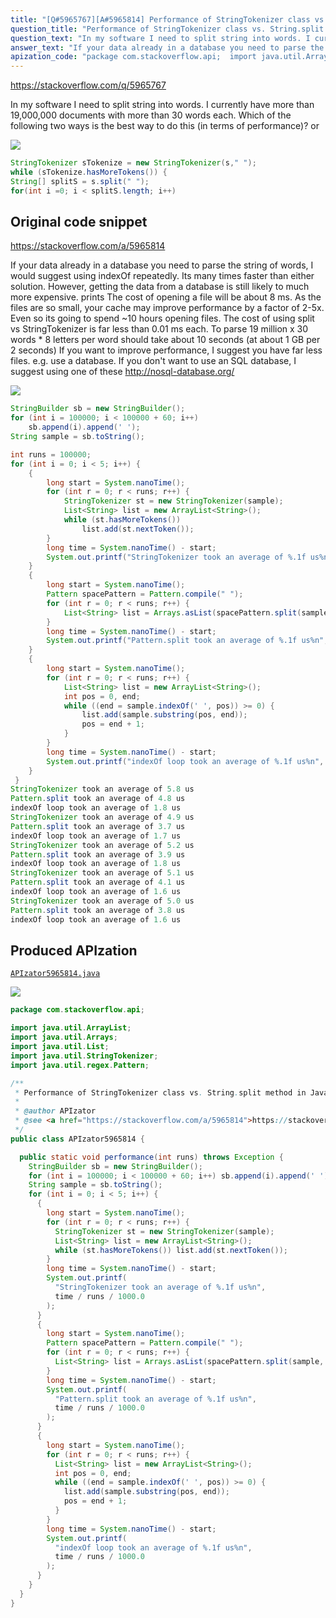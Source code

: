 ```yaml
---
title: "[Q#5965767][A#5965814] Performance of StringTokenizer class vs. String.split method in Java"
question_title: "Performance of StringTokenizer class vs. String.split method in Java"
question_text: "In my software I need to split string into words. I currently have more than 19,000,000 documents with more than 30 words each. Which of the following two ways is the best way to do this (in terms of performance)? or"
answer_text: "If your data already in a database you need to parse the string of words, I would suggest using indexOf repeatedly.  Its many times faster than either solution. However, getting the data from a database is still likely to much more expensive. prints The cost of opening a file will be about 8 ms. As the files are so small, your cache may improve performance by a factor of 2-5x. Even so its going to spend ~10 hours opening files. The cost of using split vs StringTokenizer is far less than 0.01 ms each. To parse 19 million x 30 words * 8 letters per word should take about 10 seconds (at about 1 GB per 2 seconds) If you want to improve performance, I suggest you have far less files. e.g. use a database. If you don't want to use an SQL database, I suggest using one of these http://nosql-database.org/"
apization_code: "package com.stackoverflow.api;  import java.util.ArrayList; import java.util.Arrays; import java.util.List; import java.util.StringTokenizer; import java.util.regex.Pattern;  /**  * Performance of StringTokenizer class vs. String.split method in Java  *  * @author APIzator  * @see <a href=\"https://stackoverflow.com/a/5965814\">https://stackoverflow.com/a/5965814</a>  */ public class APIzator5965814 {    public static void performance(int runs) throws Exception {     StringBuilder sb = new StringBuilder();     for (int i = 100000; i < 100000 + 60; i++) sb.append(i).append(' ');     String sample = sb.toString();     for (int i = 0; i < 5; i++) {       {         long start = System.nanoTime();         for (int r = 0; r < runs; r++) {           StringTokenizer st = new StringTokenizer(sample);           List<String> list = new ArrayList<String>();           while (st.hasMoreTokens()) list.add(st.nextToken());         }         long time = System.nanoTime() - start;         System.out.printf(           \"StringTokenizer took an average of %.1f us%n\",           time / runs / 1000.0         );       }       {         long start = System.nanoTime();         Pattern spacePattern = Pattern.compile(\" \");         for (int r = 0; r < runs; r++) {           List<String> list = Arrays.asList(spacePattern.split(sample, 0));         }         long time = System.nanoTime() - start;         System.out.printf(           \"Pattern.split took an average of %.1f us%n\",           time / runs / 1000.0         );       }       {         long start = System.nanoTime();         for (int r = 0; r < runs; r++) {           List<String> list = new ArrayList<String>();           int pos = 0, end;           while ((end = sample.indexOf(' ', pos)) >= 0) {             list.add(sample.substring(pos, end));             pos = end + 1;           }         }         long time = System.nanoTime() - start;         System.out.printf(           \"indexOf loop took an average of %.1f us%n\",           time / runs / 1000.0         );       }     }   } }"
---
```


https://stackoverflow.com/q/5965767

In my software I need to split string into words. I currently have more than 19,000,000 documents with more than 30 words each.
Which of the following two ways is the best way to do this (in terms of performance)?
or


<div class="code-logo"><img src="/stackoverflow.png" /></div>

```java
StringTokenizer sTokenize = new StringTokenizer(s," ");
while (sTokenize.hasMoreTokens()) {
String[] splitS = s.split(" ");
for(int i =0; i < splitS.length; i++)
```


## Original code snippet

https://stackoverflow.com/a/5965814

If your data already in a database you need to parse the string of words, I would suggest using indexOf repeatedly.  Its many times faster than either solution.
However, getting the data from a database is still likely to much more expensive.
prints
The cost of opening a file will be about 8 ms. As the files are so small, your cache may improve performance by a factor of 2-5x. Even so its going to spend ~10 hours opening files. The cost of using split vs StringTokenizer is far less than 0.01 ms each. To parse 19 million x 30 words * 8 letters per word should take about 10 seconds (at about 1 GB per 2 seconds)
If you want to improve performance, I suggest you have far less files. e.g. use a database. If you don&#x27;t want to use an SQL database, I suggest using one of these http://nosql-database.org/

<div class="code-logo"><img src="/stackoverflow.png" /></div>

```java
StringBuilder sb = new StringBuilder();
for (int i = 100000; i < 100000 + 60; i++)
    sb.append(i).append(' ');
String sample = sb.toString();

int runs = 100000;
for (int i = 0; i < 5; i++) {
    {
        long start = System.nanoTime();
        for (int r = 0; r < runs; r++) {
            StringTokenizer st = new StringTokenizer(sample);
            List<String> list = new ArrayList<String>();
            while (st.hasMoreTokens())
                list.add(st.nextToken());
        }
        long time = System.nanoTime() - start;
        System.out.printf("StringTokenizer took an average of %.1f us%n", time / runs / 1000.0);
    }
    {
        long start = System.nanoTime();
        Pattern spacePattern = Pattern.compile(" ");
        for (int r = 0; r < runs; r++) {
            List<String> list = Arrays.asList(spacePattern.split(sample, 0));
        }
        long time = System.nanoTime() - start;
        System.out.printf("Pattern.split took an average of %.1f us%n", time / runs / 1000.0);
    }
    {
        long start = System.nanoTime();
        for (int r = 0; r < runs; r++) {
            List<String> list = new ArrayList<String>();
            int pos = 0, end;
            while ((end = sample.indexOf(' ', pos)) >= 0) {
                list.add(sample.substring(pos, end));
                pos = end + 1;
            }
        }
        long time = System.nanoTime() - start;
        System.out.printf("indexOf loop took an average of %.1f us%n", time / runs / 1000.0);
    }
 }
StringTokenizer took an average of 5.8 us
Pattern.split took an average of 4.8 us
indexOf loop took an average of 1.8 us
StringTokenizer took an average of 4.9 us
Pattern.split took an average of 3.7 us
indexOf loop took an average of 1.7 us
StringTokenizer took an average of 5.2 us
Pattern.split took an average of 3.9 us
indexOf loop took an average of 1.8 us
StringTokenizer took an average of 5.1 us
Pattern.split took an average of 4.1 us
indexOf loop took an average of 1.6 us
StringTokenizer took an average of 5.0 us
Pattern.split took an average of 3.8 us
indexOf loop took an average of 1.6 us
```

## Produced APIzation

[`APIzator5965814.java`](https://github.com/pasqualesalza/apization-temp-data/raw/master/search/APIzator5965814.java)

<div class="code-logo"><img src="/apizator.png" /></div>

```java
package com.stackoverflow.api;

import java.util.ArrayList;
import java.util.Arrays;
import java.util.List;
import java.util.StringTokenizer;
import java.util.regex.Pattern;

/**
 * Performance of StringTokenizer class vs. String.split method in Java
 *
 * @author APIzator
 * @see <a href="https://stackoverflow.com/a/5965814">https://stackoverflow.com/a/5965814</a>
 */
public class APIzator5965814 {

  public static void performance(int runs) throws Exception {
    StringBuilder sb = new StringBuilder();
    for (int i = 100000; i < 100000 + 60; i++) sb.append(i).append(' ');
    String sample = sb.toString();
    for (int i = 0; i < 5; i++) {
      {
        long start = System.nanoTime();
        for (int r = 0; r < runs; r++) {
          StringTokenizer st = new StringTokenizer(sample);
          List<String> list = new ArrayList<String>();
          while (st.hasMoreTokens()) list.add(st.nextToken());
        }
        long time = System.nanoTime() - start;
        System.out.printf(
          "StringTokenizer took an average of %.1f us%n",
          time / runs / 1000.0
        );
      }
      {
        long start = System.nanoTime();
        Pattern spacePattern = Pattern.compile(" ");
        for (int r = 0; r < runs; r++) {
          List<String> list = Arrays.asList(spacePattern.split(sample, 0));
        }
        long time = System.nanoTime() - start;
        System.out.printf(
          "Pattern.split took an average of %.1f us%n",
          time / runs / 1000.0
        );
      }
      {
        long start = System.nanoTime();
        for (int r = 0; r < runs; r++) {
          List<String> list = new ArrayList<String>();
          int pos = 0, end;
          while ((end = sample.indexOf(' ', pos)) >= 0) {
            list.add(sample.substring(pos, end));
            pos = end + 1;
          }
        }
        long time = System.nanoTime() - start;
        System.out.printf(
          "indexOf loop took an average of %.1f us%n",
          time / runs / 1000.0
        );
      }
    }
  }
}

```